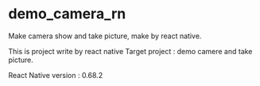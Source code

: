 # demo_camera_rn
Make camera show and take picture, make by react native.

This is project write by react native
Target project : demo camere and take picture.

React Native version : 0.68.2